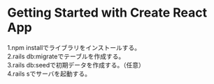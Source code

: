 # Getting Started with Create React App

1.npm installでライブラリをインストールする。  
2.rails db:migrateでテーブルを作成する。  
3.rails db:seedで初期データを作成する。（任意）  
4.rails sでサーバを起動する。  